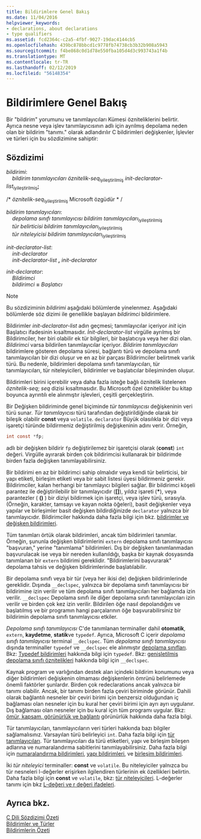 ```yaml
---
title: Bildirimlere Genel Bakış
ms.date: 11/04/2016
helpviewer_keywords:
- declarations, about declarations
- type qualifiers
ms.assetid: fcd2364c-c2a5-4fbf-9027-19dac4144cb5
ms.openlocfilehash: 439bc878bbcd1c9778fb74738cb3b32b908a5943
ms.sourcegitcommit: f4be868c0d1d78e550fba105d4d3c993743a1f4b
ms.translationtype: MT
ms.contentlocale: tr-TR
ms.lasthandoff: 02/12/2019
ms.locfileid: "56148354"
---
```

# <a name="overview-of-declarations"></a>Bildirimlere Genel Bakış

Bir "bildirim" yorumunu ve tanımlayıcıları Kümesi özniteliklerini belirtir. Ayrıca nesne veya işlev tanımlayıcısının adlı için ayrılmış depolama neden olan bir bildirim "tanımı." olarak adlandırılır C bildirimleri değişkenler, İşlevler ve türleri için bu sözdizimine sahiptir:

## <a name="syntax"></a>Sözdizimi

*bildirimi*:<br/>
&nbsp;&nbsp;&nbsp;&nbsp;*bildirim tanımlayıcıları* *öznitelik-seq*<sub>iyileştirilmiş</sub> *init-declarator-list*<sub>iyileştirilmiş</sub>**;**

/\* *öznitelik-seq*<sub>iyileştirilmiş</sub> Microsoft özgüdür * /

*bildirim tanımlayıcıları*:<br/>
&nbsp;&nbsp;&nbsp;&nbsp;*depolama sınıfı tanımlayıcısı* *bildirim tanımlayıcıları*<sub>iyileştirilmiş</sub><br/>
&nbsp;&nbsp;&nbsp;&nbsp;*tür belirticisi* *bildirim tanımlayıcıları*<sub>iyileştirilmiş</sub><br/>
&nbsp;&nbsp;&nbsp;&nbsp;*tür niteleyicisi* *bildirim tanımlayıcıları*<sub>iyileştirilmiş</sub>

*init-declarator-list*:<br/>
&nbsp;&nbsp;&nbsp;&nbsp;*init-declarator*<br/>
&nbsp;&nbsp;&nbsp;&nbsp;*init-declarator-list* **,** *init-declarator*

*init-declarator*:<br/>
&nbsp;&nbsp;&nbsp;&nbsp;*Bildirimci*<br/>
&nbsp;&nbsp;&nbsp;&nbsp;*bildirimci* **=** *Başlatıcı*

> [!NOTE]
> Bu sözdiziminin *bildirimi* aşağıdaki bölümlerde yinelenmez. Aşağıdaki bölümlerde söz dizimi ile genellikle başlayan *bildirimci* bildirimlere.

Bildirimler *init-declarator-list* adın geçmesi; tanımlayıcılar içeriyor *init* için Başlatıcı ifadesinin kısaltmasıdır. *İnit-declarator-list* virgülle ayrılmış bir Bildirimciler, her biri olabilir ek tür bilgileri, bir başlatıcıya veya her dizi olan. *Bildirimci* varsa bildirilen tanımlayıcılar içeriyor. *Bildirim tanımlayıcıları* bildirimlere gösteren depolama süresi, bağlantı türü ve depolama sınıfı tanımlayıcıları bir dizi oluşur ve en az bir parçası Bildirimciler belirtmek varlık türü. Bu nedenle, bildirimleri depolama sınıfı tanımlayıcıları, tür tanımlayıcıları, tür niteleyicileri, bildirimler ve başlatıcılar bileşiminden oluşur.

Bildirimleri birini içerebilir veya daha fazla isteğe bağlı öznitelik listelenen *öznitelik-seq*; *seq* dizisi kısaltmasıdır. Bu Microsoft özel öznitelikler bu kitap boyunca ayrıntılı ele alınmıştır işlevleri, çeşitli gerçekleştirin.

Bir Değişken bildiriminde genel biçiminde *tür tanımlayıcısı* değişkeninin veri türü sunar. *Tür tanımlayıcısı* türü tarafından değiştirildiğinde olarak bir bileşik olabilir **const** veya `volatile`. `declarator` Büyük olasılıkla bir dizi veya işaretçi türünde bildirmeniz değiştirilmiş değişkeninin adını verir. Örneğin,

```C
int const *fp;
```

adlı bir değişken bildirir `fp` değiştirilemez bir işaretçisi olarak (**const**) `int` değeri. Virgülle ayırarak birden çok bildirimcisi kullanarak bir bildirimde birden fazla değişken tanımlayabilirsiniz.

Bir bildirimi en az bir bildirimci sahip olmalıdır veya kendi tür belirticisi, bir yapı etiketi, birleşim etiketi veya bir sabit listesi üyesi bildirmeniz gerekir. Bildirimciler, kalan herhangi bir tanımlayıcı bilgileri sağlar. Bir bildirimci köşeli parantez ile değiştirilebilir bir tanımlayıcıdır (**[]**), yıldız işareti (<strong>\*</strong>), veya parantezler ( **()** ) bir diziyi bildirmek için işaretçi, veya işlev türü, sırasıyla. (Örneğin, karakter, tamsayı ve kayan nokta öğeleri), basit değişkenler veya yapılar ve birleşimler basit değişken bildirdiğinizde `declarator` yalnızca bir tanımlayıcıdır. Bildirimciler hakkında daha fazla bilgi için bkz. [bildirimler ve değişken bildirimleri](../c-language/declarators-and-variable-declarations.md).

Tüm tanımları örtük olarak bildirimleri, ancak tüm bildirimleri tanımlar. Örneğin, şununla değişken bildirimlerini `extern` depolama sınıfı tanımlayıcısı "başvuran," yerine "tanımlama" bildirimleri. Dış bir değişken tanımlanmadan başvurulacak ise veya bir nereden kullanıldığı, başka bir kaynak dosyasında tanımlanan bir `extern` bildirimi gereklidir. "Bildirimlerini başvurarak" depolama tahsis ve değişken bildirimlerinde başlatılabilir.

Bir depolama sınıfı veya bir tür (veya her ikisi de) değişken bildirimlerinde gereklidir. Dışında `__declspec`, yalnızca bir depolama sınıfı tanımlayıcısı bir bildirimine izin verilir ve tüm depolama sınıfı tanımlayıcıları her bağlamda izin verilir. `__declspec` Depolama sınıfı ile diğer depolama sınıfı tanımlayıcıları izin verilir ve birden çok kez izin verilir. Bildirilen öğe nasıl depolandığını ve başlatılmış ve bir programın hangi parçalarının öğe başvurabilirsiniz bir bildirimin depolama sınıfı tanımlayıcısı etkiler.

*Depolama sınıfı tanımlayıcısı* C'de tanımlanan terminaller dahil **otomatik**, `extern`, **kaydetme**, **statik**ve `typedef`. Ayrıca, Microsoft C içerir *depolama sınıfı tanımlayıcısı* terminal `__declspec`. Tüm *depolama sınıfı tanımlayıcısı* dışında terminaller `typedef` ve `__declspec` ele alınmıştır [depolama sınıfları](../c-language/c-storage-classes.md). Bkz: [Typedef bildirimleri](../c-language/typedef-declarations.md) hakkında bilgi için `typedef`. Bkz: [genişletilmiş depolama sınıfı öznitelikleri](../c-language/c-extended-storage-class-attributes.md) hakkında bilgi için `__declspec`.

Kaynak program ve varlığından destek alan içindeki bildirim konumunu veya diğer bildirimleri değişkenin olmaması değişkenlerin ömrünü belirlemede önemli faktörler şunlardır. Birden çok redeclarations ancak yalnızca bir tanımı olabilir. Ancak, bir tanımı birden fazla çeviri biriminde görünür. Dahili olarak bağlantılı nesneler bir çeviri birimi için benzersiz olduğundan iç bağlaması olan nesneler için bu kural her çeviri birimi için ayrı ayrı uygulanır. Dış bağlaması olan nesneler için bu kural için tüm programı uygular. Bkz: [ömür, kapsam, görünürlük ve bağlantı](../c-language/lifetime-scope-visibility-and-linkage.md) görünürlük hakkında daha fazla bilgi.

Tür tanımlayıcıları, tanımlayıcıların veri türleri hakkında bazı bilgiler sağlamalısınız. Varsayılan türü belirleyici `int`. Daha fazla bilgi için [tür tanımlayıcıları](../c-language/c-type-specifiers.md). Tür tanımlayıcıları da türü etiketleri, yapı ve birleşim bileşen adlarına ve numaralandırma sabitlerini tanımlayabilirsiniz. Daha fazla bilgi için [numaralandırma bildirimleri](../c-language/c-enumeration-declarations.md), [yapı bildirimleri](../c-language/structure-declarations.md), ve [birleşim bildirimleri](../c-language/union-declarations.md).

İki *tür niteleyici* terminaller: **const** ve `volatile`. Bu niteleyiciler yalnızca bu tür nesneleri l-değerler erişirken ilgilendiren türlerinin ek özellikleri belirtin. Daha fazla bilgi için **const** ve `volatile`, bkz: [tür niteleyicileri](../c-language/type-qualifiers.md). L-değerler tanımı için bkz [L-değeri ve r değeri ifadeleri](../c-language/l-value-and-r-value-expressions.md).

## <a name="see-also"></a>Ayrıca bkz.

[C Dili Sözdizimi Özeti](../c-language/c-language-syntax-summary.md)<br/>
[Bildirimler ve Türler](../c-language/declarations-and-types.md)<br/>
[Bildirimlerin Özeti](../c-language/summary-of-declarations.md)
